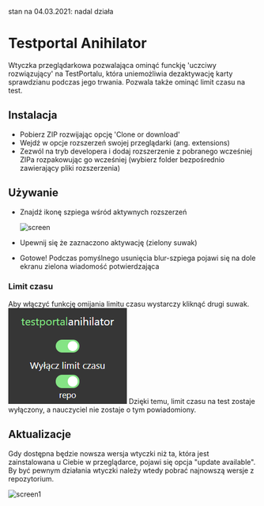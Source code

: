 stan na 04.03.2021: nadal działa

# Testportal Anihilator
Wtyczka przeglądarkowa pozwalająca ominąć funckję 'uczciwy rozwiązujący' na TestPortalu, która uniemożliwia dezaktywację karty sprawdzianu podczas jego trwania. Pozwala także ominąć limit czasu na test. 

## Instalacja
* Pobierz ZIP rozwijając opcję 'Clone or download'
* Wejdź w opcje rozszerzeń swojej przeglądarki (ang. extensions)
* Zezwól na tryb developera i dodaj rozszerzenie z pobranego wcześniej ZIPa rozpakowując go wcześniej (wybierz folder bezpośrednio zawierający pliki rozszerzenia)

## Używanie
* Znajdź ikonę szpiega wśród aktywnych rozszerzeń

     ![screen](./assets/screen.png)

* Upewnij się że zaznaczono aktywację (zielony suwak)
* Gotowe! Podczas pomyślnego usunięcia blur-szpiega pojawi się na dole ekranu zielona wiadomość potwierdzająca

### Limit czasu
Aby włączyć funkcję omijania limitu czasu wystarczy kliknąć drugi suwak.
     ![screen2](./assets/screen2.png)
Dzięki temu, limit czasu na test zostaje wyłączony, a nauczyciel nie zostaje o tym powiadomiony.

## Aktualizacje
Gdy dostępna będzie nowsza wersja wtyczki niż ta, która jest zainstalowana u Ciebie w przeglądarce, pojawi się opcja "update available". By być pewnym działania wtyczki należy wtedy pobrać najnowszą wersje z repozytorium.

 ![screen1](./assets/screen1.png)
